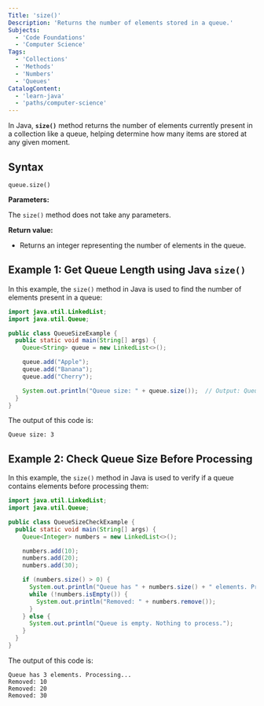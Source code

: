 ```yaml
---
Title: 'size()'
Description: 'Returns the number of elements stored in a queue.'
Subjects:
  - 'Code Foundations'
  - 'Computer Science'
Tags:
  - 'Collections'
  - 'Methods'
  - 'Numbers'
  - 'Queues'
CatalogContent:
  - 'learn-java'
  - 'paths/computer-science'
---
```


In Java, **`size()`** method returns the number of elements currently present in a collection like a queue, helping determine how many items are stored at any given moment.

## Syntax

```pseudo
queue.size()
```

**Parameters:**

The `size()` method does not take any parameters.

**Return value:**

- Returns an integer representing the number of elements in the queue.

## Example 1: Get Queue Length using Java `size()`

In this example, the `size()` method in Java is used to find the number of elements present in a queue:

```java
import java.util.LinkedList;
import java.util.Queue;

public class QueueSizeExample {
  public static void main(String[] args) {
    Queue<String> queue = new LinkedList<>();

    queue.add("Apple");
    queue.add("Banana");
    queue.add("Cherry");

    System.out.println("Queue size: " + queue.size());  // Output: Queue size: 3
  }
}
```

The output of this code is:

```shell
Queue size: 3
```

## Example 2: Check Queue Size Before Processing

In this example, the `size()` method in Java is used to verify if a queue contains elements before processing them:

```java
import java.util.LinkedList;
import java.util.Queue;

public class QueueSizeCheckExample {
  public static void main(String[] args) {
    Queue<Integer> numbers = new LinkedList<>();

    numbers.add(10);
    numbers.add(20);
    numbers.add(30);

    if (numbers.size() > 0) {
      System.out.println("Queue has " + numbers.size() + " elements. Processing...");
      while (!numbers.isEmpty()) {
        System.out.println("Removed: " + numbers.remove());
      }
    } else {
      System.out.println("Queue is empty. Nothing to process.");
    }
  }
}
```

The output of this code is:

```shell
Queue has 3 elements. Processing...
Removed: 10
Removed: 20
Removed: 30
```
